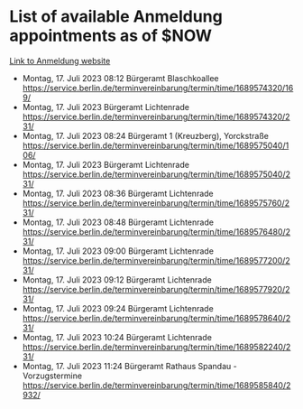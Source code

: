 # List of available Anmeldung appointments as of $NOW
[Link to Anmeldung website](https://service.berlin.de/terminvereinbarung/termin/tag.php?termin=1&anliegen[]=120686&dienstleisterlist=122210,122217,327316,122219,327312,122227,327314,122231,327346,122243,327348,122254,122252,329742,122260,329745,122262,329748,122271,327278,122273,327274,122277,327276,330436,122280,327294,122282,327290,122284,327292,122291,327270,122285,327266,122286,327264,122296,327268,150230,329760,122297,327286,122294,327284,122312,329763,122314,329775,122304,327330,122311,327334,122309,327332,317869,122281,327352,122279,329772,122283,122276,327324,122274,327326,122267,329766,122246,327318,122251,327320,122257,327322,122208,327298,122226,327300&herkunft=http%3A%2F%2Fservice.berlin.de%2Fdienstleistung%2F120686%2F)
- Montag, 17. Juli 2023 08:12 Bürgeramt Blaschkoallee https://service.berlin.de/terminvereinbarung/termin/time/1689574320/169/
- Montag, 17. Juli 2023  Bürgeramt Lichtenrade https://service.berlin.de/terminvereinbarung/termin/time/1689574320/231/
- Montag, 17. Juli 2023 08:24 Bürgeramt 1 (Kreuzberg), Yorckstraße https://service.berlin.de/terminvereinbarung/termin/time/1689575040/106/
- Montag, 17. Juli 2023  Bürgeramt Lichtenrade https://service.berlin.de/terminvereinbarung/termin/time/1689575040/231/
- Montag, 17. Juli 2023 08:36 Bürgeramt Lichtenrade https://service.berlin.de/terminvereinbarung/termin/time/1689575760/231/
- Montag, 17. Juli 2023 08:48 Bürgeramt Lichtenrade https://service.berlin.de/terminvereinbarung/termin/time/1689576480/231/
- Montag, 17. Juli 2023 09:00 Bürgeramt Lichtenrade https://service.berlin.de/terminvereinbarung/termin/time/1689577200/231/
- Montag, 17. Juli 2023 09:12 Bürgeramt Lichtenrade https://service.berlin.de/terminvereinbarung/termin/time/1689577920/231/
- Montag, 17. Juli 2023 09:24 Bürgeramt Lichtenrade https://service.berlin.de/terminvereinbarung/termin/time/1689578640/231/
- Montag, 17. Juli 2023 10:24 Bürgeramt Lichtenrade https://service.berlin.de/terminvereinbarung/termin/time/1689582240/231/
- Montag, 17. Juli 2023 11:24 Bürgeramt Rathaus Spandau - Vorzugstermine https://service.berlin.de/terminvereinbarung/termin/time/1689585840/2932/

